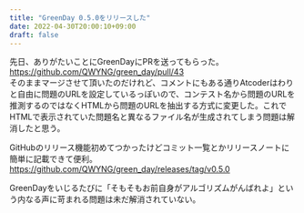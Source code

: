 ```yaml
---
title: "GreenDay 0.5.0をリリースした"
date: 2022-04-30T20:00:10+09:00
draft: false
---
```


先日、ありがたいことにGreenDayにPRを送ってもらった。
https://github.com/QWYNG/green_day/pull/43  
そのままマージさせて頂いたのだけれど、コメントにもある通りAtcoderはわりと自由に問題のURLを設定しているっぽいので、コンテスト名から問題のURLを推測するのではなくHTMLから問題のURLを抽出する方式に変更した。これでHTMLで表示されていた問題名と異なるファイル名が生成されてしまう問題は解消したと思う。

GitHubのリリース機能初めてつかったけどコミット一覧とかリリースノートに簡単に記載できて便利。  
https://github.com/QWYNG/green_day/releases/tag/v0.5.0

GreenDayをいじるたびに「そもそもお前自身がアルゴリズムがんばれよ」という内なる声に苛まれる問題は未だ解消されていない。
